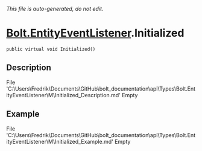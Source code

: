 *This file is auto-generated, do not edit.*

# [Bolt.EntityEventListener](Types/Bolt.EntityEventListener.md).Initialized
`public virtual void Initialized()`
## Description
File 'C:\Users\Fredrik\Documents\GitHub\bolt_documentation\api\Types\Bolt.EntityEventListener\M\Initialized_Description.md' Empty
## Example
File 'C:\Users\Fredrik\Documents\GitHub\bolt_documentation\api\Types\Bolt.EntityEventListener\M\Initialized_Example.md' Empty
